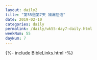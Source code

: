 ```yaml
---
layout: daily2
title: "第55週第7天 補漏拾遺"
date: 2019-02-10
categories: daily
permalink: /daily/wk55-day7-daily.html
weekNum: 55
dayNum: 7
---
```


{%- include BibleLinks.html -%}

